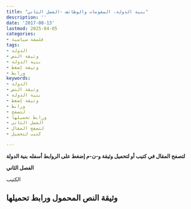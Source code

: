 ```yaml
---
title: "بنية الدولة، المقومات والوظائف -الفصل الثاني"
description: ''
date: '2017-08-13'
lastmod: 2025-04-05
categories:
- فلسفة سياسية
tags:
- الدولة
- وثيقة النص
- بنية الدولة
- وثيقة إضغط
- ورابط
keywords:
- الدولة
- وثيقة النص
- بنية الدولة
- وثيقة إضغط
- ورابط
- لتصفح
- ورابط تحميلها
- الفصل الثاني
- لتصفح المقال
- كتيب لتحميل

---
```

**لتصفح المقال في كتيب أو لتحميل وثيقة و-ن-م إضغط على الروابط أسفله** **بنية الدولة**

**الفصل الثاني**

الكتيب

## وثيقة النص المحمول ورابط تحميلها

###
